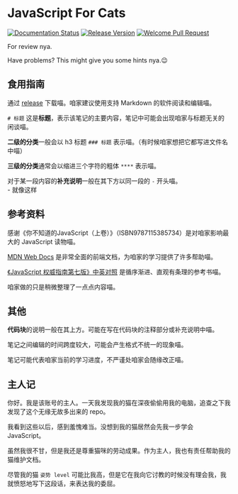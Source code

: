 # JavaScript For Cats
[![Documentation Status](https://readthedocs.org/projects/frondend-learning/badge/?version=latest)](https://frondend-learning.readthedocs.io/zh_CN/latest/?badge=latest)
[![Release Version](https://img.shields.io/badge/release-0.2.0-informational)](https://github.com/jelly-girl/javascript-for-cats/releases/tag/0.2)
[![Welcome Pull Request](https://img.shields.io/badge/PRs-welcomed-blueviolet)](https://github.com/jelly-girl/javascript-for-cats/pulls)


For review nya.

Have problems? This might give you some hints nya.😉

 ## 食用指南

通过 [release](https://github.com/jelly-girl/javascript-for-cats/releases/) 下载喵。咱家建议使用支持 Markdown 的软件阅读和编辑喵。

`# 标题` 这是**标题**，表示该笔记的主要内容，笔记中可能会出现咱家与标题无关的闲谈喵。

**二级的分类**一般会以 h3 标题 `### 标题` 表示喵。（有时候咱家想把它都写进文件名中喵）

**三级的分类**通常会以缩进三个字符的粗体 `****` 表示喵。

对于某一段内容的**补充说明**一般在其下方以同一段的 `-` 开头喵。  
 \- 就像这样
 
 ## 参考资料
 
感谢《你不知道的JavaScript（上卷）》（ISBN9787115385734）是对咱家影响最大的 JavaScript 读物喵。

[MDN Web Docs](https://developer.mozilla.org/zh-CN/docs/Web) 是非常全面的前端文档，为咱家的学习提供了许多帮助喵。

[《JavaScript 权威指南第七版》中英对照](https://js.okten.cn/) 是循序渐进、直观有条理的参考书喵。

咱家做的只是稍微整理了一点点内容喵。

 ## 其他 

**代码块**的说明一般在其上方。可能在写在代码块的注释部分或补充说明中喵。

笔记之间编辑的时间跨度较大，可能会产生格式不统一的现象喵。

笔记可能代表咱家当前的学习进度，不严谨处咱家会随缘改正喵。

 ## 主人记
 
你好。我是该账号的主人。一天我发现我的猫在深夜偷偷用我的电脑，追查之下我发现了这个无缘无故多出来的 repo。
 
我看到这些以后，感到羞愧难当。没想到我的猫居然会先我一步学会 JavaScript。
 
虽然我很不甘，但是我还是尊重猫咪的劳动成果。作为主人，我也有责任帮助我的猫维护文档。

尽管我的猫 `姿势 level` 可能比我高，但是它在我向它讨教的时候没有理会我，我就愤怒地写下这段话，来表达我的委屈。
